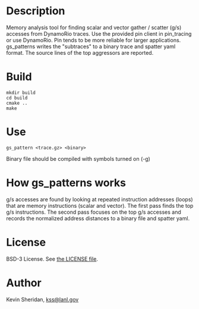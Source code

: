 # Description
Memory analysis tool for finding scalar and vector gather / scatter (g/s) accesses from DynamoRio traces. Use the provided pin client in pin_tracing or use DynamoRio. Pin tends to be more reliable for larger applications. gs_patterns writes the "subtraces" to a binary trace and spatter yaml format. The source lines of the top aggressors are reported. 

# Build
```
mkdir build
cd build
cmake ..
make
```

# Use
```
gs_pattern <trace.gz> <binary>
```
Binary file should be compiled with symbols turned on (-g)

# How gs_patterns works
g/s accesses are found by looking at repeated instruction addresses (loops) that are memory instructions (scalar and vector). The first pass finds the top g/s instructions. The second pass focuses on the top g/s accesses and records the normalized address distances to a binary file and spatter yaml.

# License
BSD-3 License. See [the LICENSE file](https://github.com/lanl/gs_patterns/blob/main/LICENSE).
  
# Author
Kevin Sheridan, <kss@lanl.gov>
